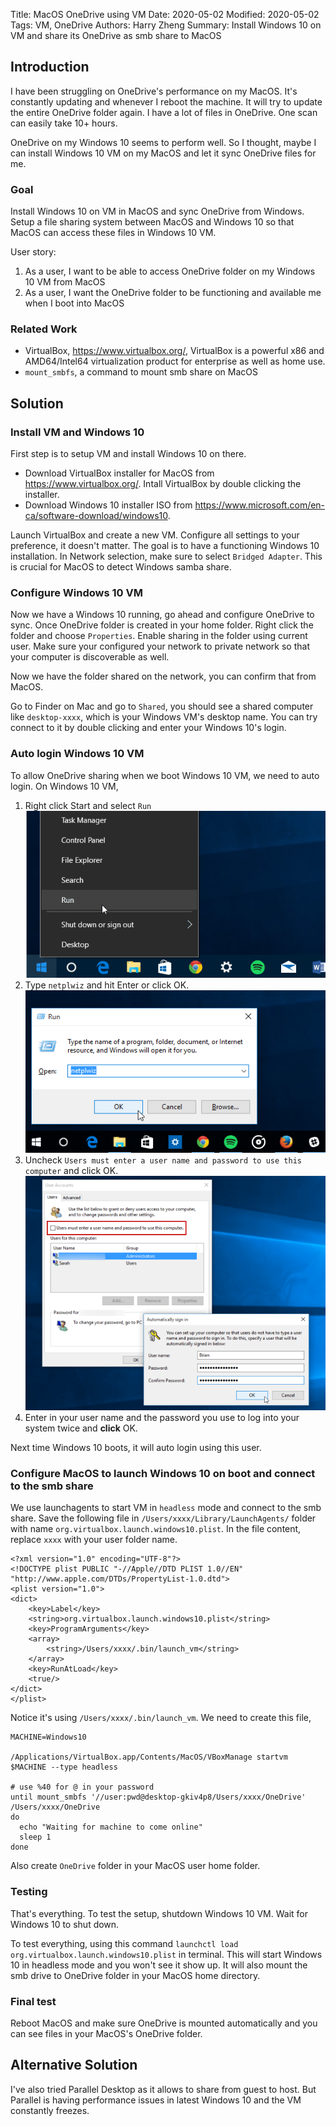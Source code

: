 Title: MacOS OneDrive using VM
Date: 2020-05-02
Modified: 2020-05-02
Tags: VM, OneDrive
Authors: Harry Zheng
Summary: Install Windows 10 on VM and share its OneDrive as smb share to MacOS 


## Introduction

I have been struggling on OneDrive's performance on my MacOS. It's constantly updating and whenever I reboot the machine. It will try to update the entire OneDrive folder again. I have a lot of files in OneDrive. One scan can easily take 10+ hours. 

OneDrive on my Windows 10 seems to perform well. So I thought, maybe I can install Windows 10 VM on my MacOS and let it sync OneDrive files for me. 

### Goal

Install Windows 10 on VM in MacOS and sync OneDrive from Windows. Setup a file sharing system between MacOS and Windows 10 so that MacOS can access these files in Windows 10 VM.  

User story:

1. As a user, I want to be able to access OneDrive folder on my Windows 10 VM from MacOS
2. As a user, I want the OneDrive folder to be functioning and available me when I boot into MacOS

### Related Work

* VirtualBox, https://www.virtualbox.org/, VirtualBox is a powerful x86 and AMD64/Intel64 virtualization product for enterprise as well as home use. 
* `mount_smbfs`, a command to mount smb share on MacOS

## Solution

### Install VM and Windows 10

First step is to setup VM and install Windows 10 on there.  

* Download VirtualBox installer for MacOS from https://www.virtualbox.org/. Intall VirtualBox by double clicking the installer.
* Download Windows 10 installer ISO from https://www.microsoft.com/en-ca/software-download/windows10. 

Launch VirtualBox and create a new VM. Configure all settings to your preference, it doesn't matter. The goal is to have a functioning Windows 10 installation. In Network selection, make sure to select `Bridged Adapter`. This is crucial for MacOS to detect Windows samba share. 

### Configure Windows 10 VM

Now we have a Windows 10 running, go ahead and configure OneDrive to sync. Once OneDrive folder is created in your home folder. Right click the folder and choose `Properties`. Enable sharing in the folder using current user. Make sure your configured your network to private network so that your computer is discoverable as well. 

Now we have the folder shared on the network, you can confirm that from MacOS. 

Go to Finder on Mac and go to `Shared`, you should see a shared computer like `desktop-xxxx`, which is your Windows VM's desktop name. You can try connect to it by double clicking and enter your Windows 10's login. 

### Auto login Windows 10 VM

To allow OneDrive sharing when we boot Windows 10 VM, we need to auto login. On Windows 10 VM,   

1. Right click Start and select `Run`
   ![alt text](../images/w10_auto_login_1.png)
2. Type `netplwiz` and hit Enter or click OK. 
   ![alt text](../images/w10_auto_login_2.png)
3. Uncheck `Users must enter a user name and password to use this computer` and click OK.
   ![alt text](../images/w10_auto_login_3.png)
4. Enter in your user name and the password you use to log into your system twice and **click** OK.

Next time Windows 10 boots, it will auto login using this user. 

### Configure MacOS to launch Windows 10 on boot and connect to the smb share

We use launchagents to start VM in `headless` mode and connect to the smb share. Save the following file in `/Users/xxxx/Library/LaunchAgents/` folder with name `org.virtualbox.launch.windows10.plist`. In the file content, replace `xxxx` with your user folder name. 

```
<?xml version="1.0" encoding="UTF-8"?>
<!DOCTYPE plist PUBLIC "-//Apple//DTD PLIST 1.0//EN" "http://www.apple.com/DTDs/PropertyList-1.0.dtd">
<plist version="1.0">
<dict>
	<key>Label</key>
	<string>org.virtualbox.launch.windows10.plist</string>
	<key>ProgramArguments</key>
	<array>
		<string>/Users/xxxx/.bin/launch_vm</string>
	</array>
	<key>RunAtLoad</key>
	<true/>
</dict>
</plist>

```

Notice it's using `/Users/xxxx/.bin/launch_vm`. We need to create this file,

```
MACHINE=Windows10

/Applications/VirtualBox.app/Contents/MacOS/VBoxManage startvm $MACHINE --type headless

# use %40 for @ in your password
until mount_smbfs '//user:pwd@desktop-gkiv4p8/Users/xxxx/OneDrive' /Users/xxxx/OneDrive
do
  echo "Waiting for machine to come online"
  sleep 1
done
```

Also create `OneDrive` folder in your MacOS user home folder. 

### Testing

That's everything. To test the setup, shutdown Windows 10 VM. Wait for Windows 10 to shut down. 

To test everything, using this command `launchctl load org.virtualbox.launch.windows10.plist` in terminal. This will start Windows 10 in headless mode and you won't see it show up. It will also mount the smb drive to OneDrive folder in your MacOS home directory. 

### Final test

Reboot MacOS and make sure OneDrive is mounted automatically and you can see files in your MacOS's OneDrive folder. 

## Alternative Solution

I've also tried Parallel Desktop as it allows to share from guest to host. But Parallel is having performance issues in latest Windows 10 and the VM constantly freezes. 

